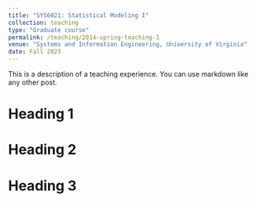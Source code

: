 ```yaml
---
title: "SYS6021: Statistical Modeling I"
collection: teaching
type: "Graduate course"
permalink: /teaching/2014-spring-teaching-1
venue: "Systems and Information Engineering, University of Virginia"
date: Fall 2023 
---
```


This is a description of a teaching experience. You can use markdown like any other post.

Heading 1
======

Heading 2
======

Heading 3
======
